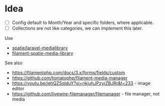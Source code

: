 # Idea

-   [ ] Config default to Month/Year and specific folders, where applicable.
-   [ ] Collections are not like categories, we can implement this later.

Use

-   [spatie/laravel-medialibrary](https://github.com/spatie/laravel-medialibrary)
-   [filament-spatie-media-library](https://filamentphp.com/plugins/filament-spatie-media-library)

See also

-   https://filamentphp.com/docs/3.x/forms/fields/custom
-   https://github.com/tomatophp/filament-media-manager
-   https://youtu.be/iehQZSqlduY?si=rikjuhJPzyrZBJRr&t=233 - image editor
-   https://github.com/livewire-filemanager/filemanager - file manager, not media
